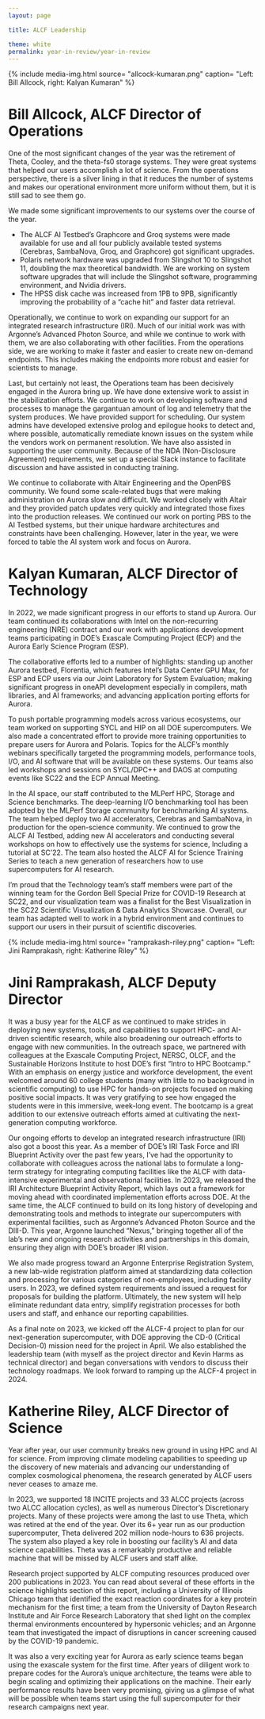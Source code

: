 ```yaml
---
layout: page

title: ALCF Leadership

theme: white
permalink: year-in-review/year-in-review
---
```




{% include media-img.html
   source= "allcock-kumaran.png"
   caption= "Left: Bill Allcock, right: Kalyan Kumaran"
%}

# Bill Allcock, ALCF Director of Operations

One of the most significant changes of the year was the retirement of Theta, Cooley, and the theta-fs0 storage systems. They were great systems that helped our users accomplish a lot of science. From the operations perspective, there is a silver lining in that it reduces the number of systems and makes our operational environment more uniform without them, but it is still sad to see them go.

We made some significant improvements to our systems over the course of the year. 
- The ALCF AI Testbed’s Graphcore and Groq systems were made available for use and all four publicly available tested systems (Cerebras, SambaNova, Groq, and Graphcore) got significant upgrades.
- Polaris network hardware was upgraded from Slingshot 10 to Slingshot 11, doubling the max theoretical bandwidth. We are working on system software upgrades that will include the Slingshot software, programming environment, and Nvidia drivers.
- The HPSS disk cache was increased from 1PB to 9PB, significantly improving the probability of a “cache hit” and faster data retrieval.

Operationally, we continue to work on expanding our support for an integrated research infrastructure (IRI). Much of our initial work was with Argonne’s Advanced Photon Source, and while we continue to work with them, we are also collaborating with other facilities. From the operations side, we are working to make it faster and easier to create new on-demand endpoints. This includes making the endpoints more robust and easier for scientists to manage.

Last, but certainly not least, the Operations team has been decisively engaged in the Aurora bring up. We have done extensive work to assist in the stabilization efforts. We continue to work on developing software and processes to manage the gargantuan amount of log and telemetry that the system produces. We have provided support for scheduling. Our system admins have developed extensive prolog and epilogue hooks to detect and, where possible, automatically remediate known issues on the system while the vendors work on permanent resolution. We have also assisted in supporting the user community. Because of the NDA (Non-Disclosure Agreement) requirements, we set up a special Slack instance to facilitate discussion and have assisted in conducting training.

We continue to collaborate with Altair Engineering and the OpenPBS community. We found some scale-related bugs that were making administration on Aurora slow and difficult. We worked closely with Altair and they provided patch updates very quickly and integrated those fixes into the production releases. We continued our work on porting PBS to the AI Testbed systems, but their unique hardware architectures and constraints have been challenging. However, later in the year, we were forced to table the AI system work and focus on Aurora.




# Kalyan Kumaran, ALCF Director of Technology

In 2022, we made significant progress in our efforts to stand up Aurora. Our team continued its collaborations with Intel on the non-recurring engineering (NRE) contract and our work with applications development teams participating in DOE’s Exascale Computing Project (ECP) and the Aurora Early Science Program (ESP).

The collaborative efforts led to a number of highlights: standing up another Aurora testbed, Florentia, which features Intel’s Data Center GPU Max, for ESP and ECP users via our Joint Laboratory for System Evaluation; making significant progress in oneAPI development especially in compilers, math libraries, and AI frameworks; and advancing application porting efforts for Aurora.

To push portable programming models across various ecosystems, our team worked on supporting SYCL and HIP on all DOE supercomputers. We also made a concentrated effort to provide more training opportunities to prepare users for Aurora and Polaris. Topics for the ALCF’s monthly webinars specifically targeted the programming models, performance tools, I/O, and AI software that will be available on these systems. Our teams also led workshops and sessions on SYCL/DPC++ and DAOS at computing events like SC22 and the ECP Annual Meeting.

In the AI space, our staff contributed to the MLPerf HPC, Storage and Science benchmarks. The deep-learning I/O benchmarking tool has been adopted by the MLPerf Storage community for benchmarking AI systems. The team helped deploy two AI accelerators, Cerebras and SambaNova, in production for the open-science community. We continued to grow the ALCF AI Testbed, adding new AI accelerators and conducting several workshops on how to effectively use the systems for science, Including a tutorial at SC’22. The team also hosted the ALCF AI for Science Training Series to teach a new generation of researchers how to use supercomputers for AI research.

I’m proud that the Technology team’s staff members were part of the winning team for the Gordon Bell Special Prize for COVID-19 Research at SC22, and our visualization team was a finalist for the Best Visualization in the SC22 Scientific Visualization & Data Analytics Showcase. Overall, our team has adapted well to work in a hybrid environment and continues to support our users in their pursuit of scientific discoveries.



{% include media-img.html
   source= "ramprakash-riley.png"
   caption= "Left: Jini Ramprakash, right: Katherine Riley"
%}

# Jini Ramprakash, ALCF Deputy Director

It was a busy year for the ALCF as we continued to make strides in deploying new systems, tools, and capabilities to support HPC- and AI-driven scientific research, while also broadening our outreach efforts to engage with new communities. In the outreach space, we partnered with colleagues at the Exascale Computing Project, NERSC, OLCF, and the Sustainable Horizons Institute to host DOE’s first “Intro to HPC Bootcamp.” With an emphasis on energy justice and workforce development, the event welcomed around 60 college students (many with little to no background in scientific computing) to use HPC for hands-on projects focused on making positive social impacts. It was very gratifying to see how engaged the students were in this immersive, week-long event. The bootcamp is a great addition to our extensive outreach efforts aimed at cultivating the next-generation computing workforce.

Our ongoing efforts to develop an integrated research infrastructure (IRI) also got a boost this year. As a member of DOE’s IRI Task Force and IRI Blueprint Activity over the past few years, I’ve had the opportunity to collaborate with colleagues across the national labs to formulate a long-term strategy for integrating computing facilities like the ALCF with data-intensive experimental and observational facilities. In 2023, we released the IRI Architecture Blueprint Activity Report, which lays out a framework for moving ahead with coordinated implementation efforts across DOE. At the same time, the ALCF continued to build on its long history of developing and demonstrating tools and methods to integrate our supercomputers with experimental facilities, such as Argonne’s Advanced Photon Source and the DIII-D. This year, Argonne launched “Nexus,” bringing together all of the lab’s new and ongoing research activities and partnerships in this domain, ensuring they align with DOE’s broader IRI vision. 

We also made progress toward an Argonne Enterprise Registration System, a new lab-wide registration platform aimed at standardizing data collection and processing for various categories of non-employees, including facility users. In 2023, we defined system requirements and issued a request for proposals for building the platform. Ultimately, the new system will help eliminate redundant data entry, simplify registration processes for both users and staff, and enhance our reporting capabilities.

As a final note on 2023, we kicked off the ALCF-4 project to plan for our next-generation supercomputer, with DOE approving the CD-0 (Critical Decision-0) mission need for the project in April. We also established the leadership team (with myself as the project director and Kevin Harms as technical director) and began conversations with vendors to discuss their technology roadmaps. We look forward to ramping up the ALCF-4 project in 2024.


# Katherine Riley, ALCF Director of Science

Year after year, our user community breaks new ground in using HPC and AI for science. From improving climate modeling capabilities to speeding up the discovery of new materials and advancing our understanding of complex cosmological phenomena, the research generated by ALCF users never ceases to amaze me.

In 2023, we supported 18 INCITE projects and 33 ALCC projects (across two ALCC allocation cycles), as well as numerous Director’s Discretionary projects. Many of these projects were among the last to use Theta, which was retired at the end of the year. Over its 6+ year run as our production supercomputer, Theta delivered 202 million node-hours to 636 projects. The system also played a key role in boosting our facility’s AI and data science capabilities. Theta was a remarkably productive and reliable machine that will be missed by ALCF users and staff alike. 

Research project supported by ALCF computing resources produced over 200 publications in 2023. You can read about several of these efforts in the science highlights section of this report, including a University of Illinois Chicago team that identified the exact reaction coordinates for a key protein mechanism for the first time; a team from the University of Dayton Research Institute and Air Force Research Laboratory that shed light on the complex thermal environments encountered by hypersonic vehicles; and an Argonne team that investigated the impact of disruptions in cancer screening caused by the COVID-19 pandemic. 

It was also a very exciting year for Aurora as early science teams began using the exascale system for the first time. After years of diligent work to prepare codes for the Aurora’s unique architecture, the teams were able to begin scaling and optimizing their applications on the machine. Their early performance results have been very promising, giving us a glimpse of what will be possible when teams start using the full supercomputer for their research campaigns next year. 
